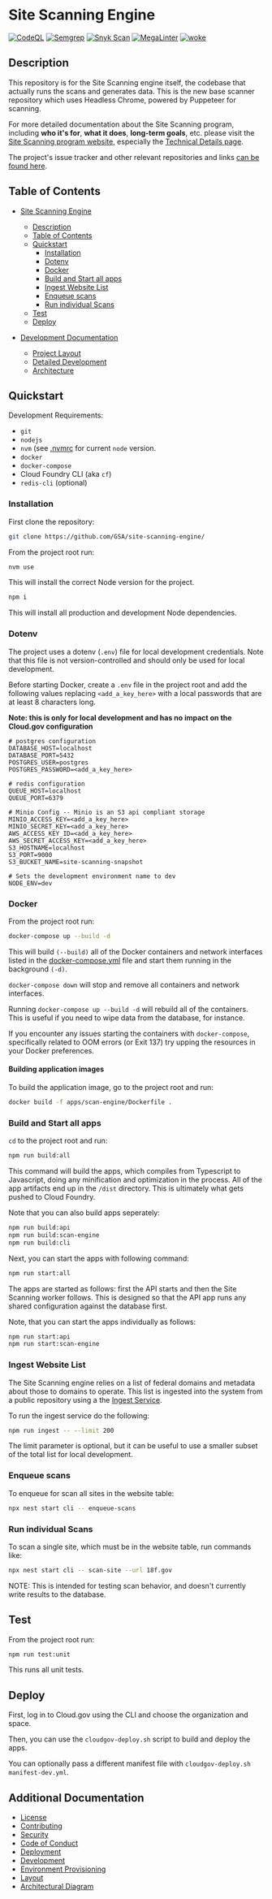 # Site Scanning Engine

[![CodeQL](https://github.com/GSA/site-scanning-engine/actions/workflows/codeql.yml/badge.svg)](https://github.com/GSA/site-scanning-engine/actions/workflows/codeql.yml)
[![Semgrep](https://github.com/GSA/site-scanning-engine/actions/workflows/semgrep.yml/badge.svg)](https://github.com/GSA/site-scanning-engine/actions/workflows/semgrep.yml)
[![Snyk Scan](https://github.com/GSA/site-scanning-engine/actions/workflows/snyk.yml/badge.svg)](https://github.com/GSA/site-scanning-engine/actions/workflows/snyk.yml)
[![MegaLinter](https://github.com/GSA/site-scanning-engine/actions/workflows/megalinter.yml/badge.svg)](https://github.com/GSA/site-scanning-engine/actions/workflows/megalinter.yml)
[![woke](https://github.com/GSA/site-scanning-engine/actions/workflows/woke.yml/badge.svg)](https://github.com/GSA/site-scanning-engine/actions/workflows/woke.yml)

## Description

This repository is for the Site Scanning engine itself, the codebase that actually runs the scans and generates data. This is the new base scanner repository which uses Headless Chrome, powered by Puppeteer for scanning.

For more detailed documentation about the Site Scanning program, including **who it's for**, **what it does**, **long-term goals**, etc. please visit the 
[Site Scanning program website](https://digital.gov/site-scanning), especially the [Technical Details page](https://digital.gov/guides/site-scanning/technical-details/).  

The project's issue tracker and other relevant repositories and links [can be found here](https://github.com/GSA/site-scanning?tab=readme-ov-file#site-scanning).  

## Table of Contents

- [Site Scanning Engine](#site-scanning-engine)
  - [Description](#description)
  - [Table of Contents](#table-of-contents)
  - [Quickstart](#quickstart)
    - [Installation](#installation)
    - [Dotenv](#dotenv)
    - [Docker](#docker)
    - [Build and Start all apps](#build-and-start-all-apps)
    - [Ingest Website List](#ingest-website-list)
    - [Enqueue scans](#enqueue-scans)
    - [Run individual Scans](#run-individual-scans)
  - [Test](#test)
  - [Deploy](#deploy)

- [Development Documentation](./docs)
  - [Project Layout](./docs/layout.md)
  - [Detailed Development](./docs/development.md)
  - [Architecture](./docs/architecture/README.md)

## Quickstart

Development Requirements:

- `git`
- `nodejs`
- `nvm` (see [.nvmrc](./.nvmrc) for current `node` version.
- `docker`
- `docker-compose`
- Cloud Foundry CLI (aka `cf`)
- `redis-cli` (optional)

### Installation

First clone the repository:

```bash
git clone https://github.com/GSA/site-scanning-engine/
```

From the project root run:

```bash
nvm use
```

This will install the correct Node version for the project.

```bash
npm i
```

This will install all production and development Node dependencies.

### Dotenv

The project uses a dotenv (`.env`) file for local development credentials.
Note that this file is not version-controlled and should only be used for
local development.

Before starting Docker, create a `.env` file in the project root and add
the following values replacing `<add_a_key_here>` with a local passwords
that are at least 8 characters long.

**Note: this is only for local development and has no impact on the Cloud.gov configuration**

```env
# postgres configuration
DATABASE_HOST=localhost
DATABASE_PORT=5432
POSTGRES_USER=postgres
POSTGRES_PASSWORD=<add_a_key_here>

# redis configuration
QUEUE_HOST=localhost
QUEUE_PORT=6379

# Minio Config -- Minio is an S3 api compliant storage
MINIO_ACCESS_KEY=<add_a_key_here>
MINIO_SECRET_KEY=<add_a_key_here>
AWS_ACCESS_KEY_ID=<add_a_key_here>
AWS_SECRET_ACCESS_KEY=<add_a_key_here>
S3_HOSTNAME=localhost
S3_PORT=9000
S3_BUCKET_NAME=site-scanning-snapshot

# Sets the development environment name to dev
NODE_ENV=dev
```

### Docker

From the project root run:

```bash
docker-compose up --build -d
```

This will build `(--build)` all of the Docker containers and
network interfaces listed in the
[docker-compose.yml](docker-compose.yml) file and start them
running in the background `(-d)`.

`docker-compose down` will stop and remove all containers
and network interfaces.

Running `docker-compose up --build -d` will rebuild all of
the containers. This is useful if you need to wipe data from
the database, for instance.

If you encounter any issues starting the containers with
`docker-compose`, specifically related to OOM errors
(or Exit 137) try upping the resources in your Docker
preferences.

#### Building application images

To build the application image, go to the project root
and run:

```bash
docker build -f apps/scan-engine/Dockerfile .
```

### Build and Start all apps

`cd` to the project root and run:

```bash
npm run build:all
```

This command will build the apps, which compiles from Typescript
to Javascript, doing any minification and optimization in the
process. All of the app artifacts end up in the `/dist` directory.
This is ultimately what gets pushed to Cloud Foundry.

Note that you can also build apps seperately:

```bash
npm run build:api
npm run build:scan-engine
npm run build:cli
```

Next, you can start the apps with following command:

```bash
npm run start:all
```

The apps are started as follows: first the API starts and then
the Site Scanning worker follows. This is designed so that the
API app runs any shared configuration against the database first.

Note, that you can start the apps individually as follows:

```bash
npm run start:api
npm run start:scan-engine
```

### Ingest Website List

The Site Scanning engine relies on a list of federal domains and metadata about
those to domains to operate. This list is ingested into the system
from a public repository using a the [Ingest Service](libs/ingest).

To run the ingest service do the following:

```bash
npm run ingest -- --limit 200
```

The limit parameter is optional, but it can be useful to use a smaller
subset of the total list for local development.

### Enqueue scans

To enqueue for scan all sites in the website table:

```bash
npx nest start cli -- enqueue-scans
```

### Run individual Scans

To scan a single site, which must be in the website table, run commands like:

```bash
npx nest start cli -- scan-site --url 18f.gov
```

NOTE: This is intended for testing scan behavior, and doesn't currently
write results to the database.

## Test

From the project root run:

```bash
npm run test:unit
```

This runs all unit tests.

## Deploy

First, log in to Cloud.gov using the CLI and choose the organization and space.

Then, you can use the `cloudgov-deploy.sh` script to build and deploy the apps.

You can optionally pass a different manifest file with `cloudgov-deploy.sh manifest-dev.yml`.

## Additional Documentation

- [License](docs/LICENSE.md)
- [Contributing](docs/CONTRIBUTING.md)
- [Security](docs/SECURITY.md)
- [Code of Conduct](docs/CODE_OF_CONDUCT.md)
- [Deployment](docs/deployment.md)
- [Development](docs/development.md)
- [Environment Provisioning](docs/environment_provisioning.md)
- [Layout](docs/layout.md)
- [Architectural Diagram](docs/architecture/diagrams/images/architecture-cloud-gov.png)
